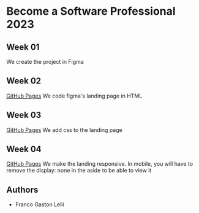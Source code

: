 # Become a Software Professional 2023

## Week 01
We create the project in Figma

## Week 02
[GitHub Pages](https://francolelli.github.io/BaSP-M2023/Week-02/index.html)
We code figma's landing page in HTML

## Week 03
[GitHub Pages](https://francolelli.github.io/BaSP-M2023/Week-03/index.html)
We add css to the landing page

## Week 04
[GitHub Pages](https://francolelli.github.io/BaSP-M2023/Week-04/index.html)
We make the landing responsive. In mobile, you will have to remove the display: none in the aside to be able to view it

## Authors
- Franco Gaston Lelli